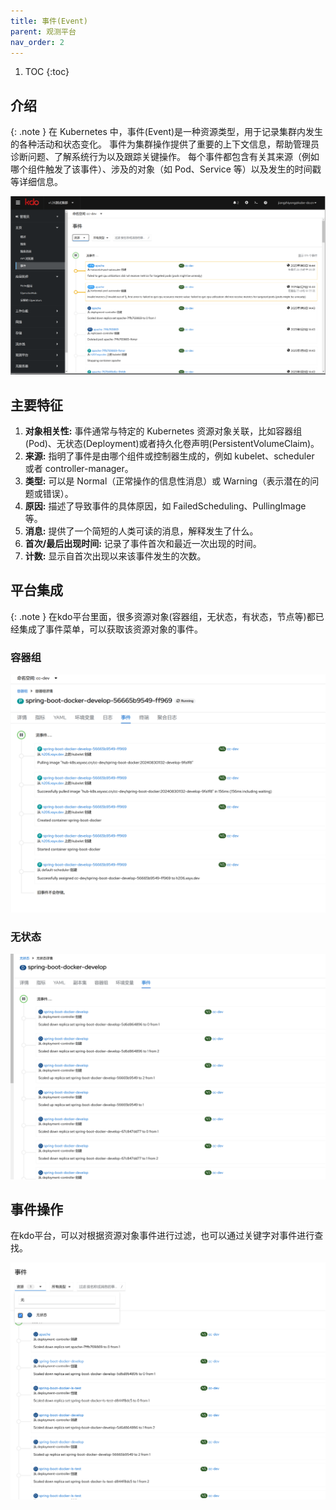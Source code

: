 ```yaml
---
title: 事件(Event)
parent: 观测平台
nav_order: 2
---
```


1. TOC
{:toc}

## 介绍

{: .note }
在 Kubernetes 中，事件(Event)是一种资源类型，用于记录集群内发生的各种活动和状态变化。
事件为集群操作提供了重要的上下文信息，帮助管理员诊断问题、了解系统行为以及跟踪关键操作。
每个事件都包含有关其来源（例如哪个组件触发了该事件）、涉及的对象（如 Pod、Service 等）以及发生的时间戳等详细信息。

![events.png](imgs/events.png)

## 主要特征
1. **对象相关性:** 事件通常与特定的 Kubernetes 资源对象关联，比如容器组(Pod)、无状态(Deployment)或者持久化卷声明(PersistentVolumeClaim)。
2. **来源:** 指明了事件是由哪个组件或控制器生成的，例如 kubelet、scheduler 或者 controller-manager。
3. **类型:** 可以是 Normal（正常操作的信息性消息）或 Warning（表示潜在的问题或错误）。
4. **原因:** 描述了导致事件的具体原因，如 FailedScheduling、PullingImage 等。
5. **消息:** 提供了一个简短的人类可读的消息，解释发生了什么。
6. **首次/最后出现时间:** 记录了事件首次和最近一次出现的时间。
7. **计数:** 显示自首次出现以来该事件发生的次数。

## 平台集成

{: .note }
在kdo平台里面，很多资源对象(容器组，无状态，有状态，节点等)都已经集成了事件菜单，可以获取该资源对象的事件。

### 容器组
![pod-events.png](imgs/pod-events.png)

### 无状态
![deployment-events.png](imgs/deployment-events.png)


## 事件操作
在kdo平台，可以对根据资源对象事件进行过滤，也可以通过关键字对事件进行查找。

![event-actions.png](imgs/event-actions.png)
